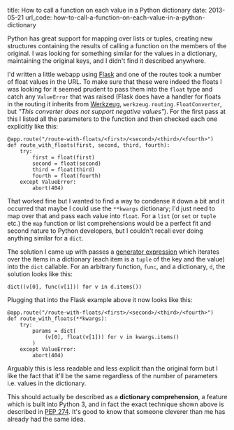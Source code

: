 title: How to call a function on each value in a Python dictionary
date: 2013-05-21
url_code: how-to-call-a-function-on-each-value-in-a-python-dictionary

Python has great support for mapping over lists or tuples, creating new structures containing the results of calling a function on the members of the original. I was looking for something similar for the values in a dictionary, maintaining the original keys, and I didn't find it described anywhere.

I'd written a little webapp using [Flask](http://flask.pocoo.org) and one of the routes took a number of float values in the URL. To make sure that these were indeed the floats I was looking for it seemed prudent to pass them into the ```float``` type and catch any ```ValueError``` that was raised (Flask does have a handler for floats in the routing it inherits from [Werkzeug](http://werkzeug.pocoo.org/), ```werkzeug.routing.FloatConverter```, but _"This converter does not support negative values"_). For the first pass at this I listed all the parameters to the function and then checked each one explicitly like this:

    @app.route("/route-with-floats/<first>/<second>/<third>/<fourth>")
    def route_with_floats(first, second, third, fourth):
        try:
            first = float(first)
            second = float(second)
            third = float(third)
            fourth = float(fourth)
        except ValueError:
            abort(404)

That worked fine but I wanted to find a way to condense it down a bit and it occurred that maybe I could use the ```**kwargs``` dictionary; I'd just need to map over that and pass each value into ```float```. For a ```list``` (or ```set``` or ```tuple``` etc.) the ```map``` function or list comprehensions would be a perfect fit and second nature to Python developers, but I couldn't recall ever doing anything similar for a ```dict```.

The solution I came up with passes a [generator expression](http://docs.python.org/2.7/glossary.html#term-generator-expression) which iterates over the items in a dictionary (each item is a ```tuple``` of the key and the value) into the ```dict``` callable. For an arbitrary function, ```func```, and a dictionary, ```d```, the solution looks like this:

    dict((v[0], func(v[1])) for v in d.items())

Plugging that into the Flask example above it now looks like this:

    @app.route("/route-with-floats/<first>/<second>/<third>/<fourth>")
    def route_with_floats(**kwargs):
        try:
            params = dict(
                (v[0], float(v[1])) for v in kwargs.items()
            )
        except ValueError:
            abort(404)

Arguably this is less readable and less explicit than the original form but I like the fact that it'll be the same regardless of the number of parameters i.e. values in the dictionary.

This should actually be described as a **dictionary comprehension**, a feature which is built into Python 3, and in fact the exact technique shown above is described in [PEP 274](http://www.python.org/dev/peps/pep-0274/). It's good to know that someone cleverer than me has already had the same idea.
